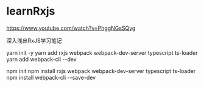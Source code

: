 # learnRxjs

https://www.youtube.com/watch?v=PhggNGsSQyg

深入浅出RxJS学习笔记

yarn init -y
yarn add rxjs webpack webpack-dev-server typescript ts-loader
yarn add webpack-cli --dev

npm init
npm install rxjs webpack webpack-dev-server typescript ts-loader
npm install webpack-cli --save-dev